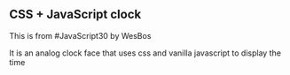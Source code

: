## CSS + JavaScript clock

This is from #JavaScript30 by WesBos

It is an analog clock face that uses css and vanilla javascript to display the time

